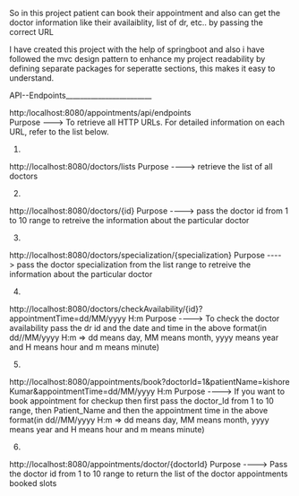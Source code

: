 So in this project patient can book their appointment and also can get the doctor information like their availaiblity, list of dr, etc.. 
by passing the correct URL 

I have created this project with the help of springboot and also i have followed the mvc design pattern to enhance my project 
readability by defining separate packages for seperatte sections, this makes it easy to understand.

API--Endpoints________________________

http:/localhost:8080/appointments/api/endpoints   
Purpose ---> To retrieve all HTTP URLs. For detailed information on each URL, refer to the list below.

1.
http://localhost:8080/doctors/lists
Purpose ----> retrieve the list of all doctors

2.
http://localhost:8080/doctors/{id}
Purpose ----> pass the doctor id from 1 to 10 range to retreive the information about the particular doctor

3.
http://localhost:8080/doctors/specialization/{specialization}
Purpose ----> pass the doctor specialization from the list range to retreive the information about the particular doctor

4.
http://localhost:8080/doctors/checkAvailability/{id}?appointmentTime=dd/MM/yyyy H:m
Purpose ----> To check the doctor availability pass the dr id and the date and time in the above format(in dd//MM/yyyy H:m => dd means day, MM means month, yyyy means year and H means hour and m means minute)

5.
http://localhost:8080/appointments/book?doctorId=1&patientName=kishore Kumar&appointmentTime=dd/MM/yyyy H:m
Purpose ----> If you want to book appointment for checkup then first pass the doctor_Id from 1 to 10 range, then Patient_Name and then the appointment time in the above format(in dd//MM/yyyy H:m => dd means day, MM means month, yyyy means year and H means hour and m means minute)

6.
http://localhost:8080/appointments/doctor/{doctorId}
Purpose ----> Pass the doctor id from 1 to 10 range to return the list of the doctor appointments booked slots
